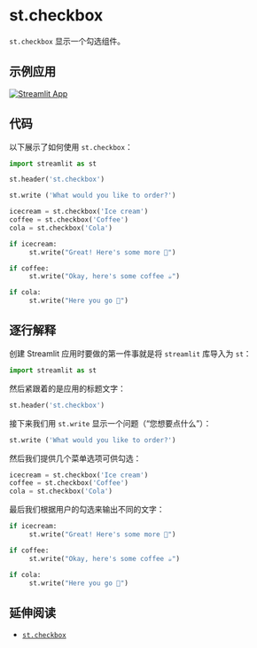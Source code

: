 # st.checkbox

`st.checkbox` 显示一个勾选组件。

## 示例应用

[![Streamlit App](https://static.streamlit.io/badges/streamlit_badge_black_white.svg)](https://share.streamlit.io/dataprofessor/st.checkbox/)

## 代码

以下展示了如何使用 `st.checkbox`：

```python
import streamlit as st

st.header('st.checkbox')

st.write ('What would you like to order?')

icecream = st.checkbox('Ice cream')
coffee = st.checkbox('Coffee')
cola = st.checkbox('Cola')

if icecream:
     st.write("Great! Here's some more 🍦")

if coffee:
     st.write("Okay, here's some coffee ☕")

if cola:
     st.write("Here you go 🥤")
```

## 逐行解释

创建 Streamlit 应用时要做的第一件事就是将 `streamlit` 库导入为 `st`：

```python
import streamlit as st
```

然后紧跟着的是应用的标题文字：

```python
st.header('st.checkbox')
```

接下来我们用 `st.write` 显示一个问题（“您想要点什么”）：

```python
st.write ('What would you like to order?')
```

然后我们提供几个菜单选项可供勾选：

```python
icecream = st.checkbox('Ice cream')
coffee = st.checkbox('Coffee')
cola = st.checkbox('Cola')
```

最后我们根据用户的勾选来输出不同的文字：

```python
if icecream:
     st.write("Great! Here's some more 🍦")

if coffee:
     st.write("Okay, here's some coffee ☕")

if cola:
     st.write("Here you go 🥤")
```

## 延伸阅读

- [`st.checkbox`](https://docs.streamlit.io/library/api-reference/widgets/st.checkbox)
